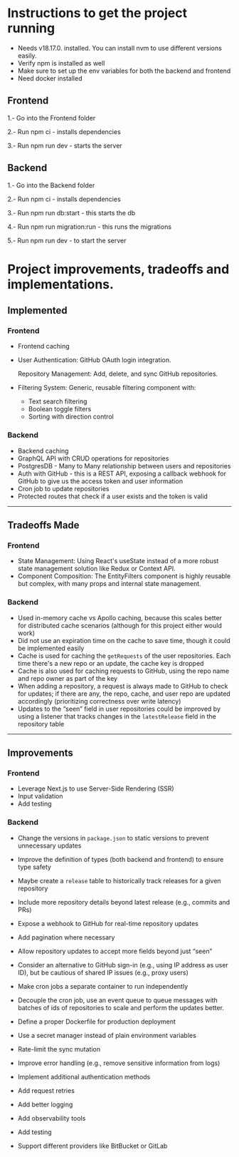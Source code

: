 # Instructions to get the project running

* Needs v18.17.0. installed. You can install nvm to use different versions easily.
* Verify npm is installed as well
* Make sure to set up the env variables for both the backend and frontend
* Need docker installed

## Frontend

1.- Go into the Frontend folder

2.- Run npm ci - installs dependencies

3.- Run npm run dev - starts the server

## Backend

1.- Go into the Backend folder

2.- Run npm ci - installs dependencies

3.- Run npm run db:start - this starts the db

4.- Run npm run migration:run - this runs the migrations

5.- Run npm run dev - to start the server

# Project improvements, tradeoffs and implementations.

## Implemented

### Frontend

* Frontend caching
* User Authentication: GitHub OAuth login integration.

  Repository Management: Add, delete, and sync GitHub repositories.
* Filtering System: Generic, reusable filtering component with:

  * Text search filtering
  * Boolean toggle filters
  * Sorting with direction control

### Backend

* Backend caching
* GraphQL API with CRUD operations for repositories
* PostgresDB - Many to Many relationship between users and repositories
* Auth with GitHub - this is a REST API, exposing a callback webhook for GitHub to give us the access token and user information
* Cron job to update repositories
* Protected routes that check if a user exists and the token is valid

---

## Tradeoffs Made

### Frontend

* State Management: Using React's useState instead of a more robust state management solution like Redux or Context API.
* Component Composition: The EntityFilters component is highly reusable but complex, with many props and internal state management.

### Backend

* Used in-memory cache vs Apollo caching, because this scales better for distributed cache scenarios (although for this project either would work)
* Did not use an expiration time on the cache to save time, though it could be implemented easily
* Cache is used for caching the `getRequests` of the user repositories. Each time there's a new repo or an update, the cache key is dropped
* Cache is also used for caching requests to GitHub, using the repo name and repo owner as part of the key
* When adding a repository, a request is always made to GitHub to check for updates; if there are any, the repo, cache, and user repo are updated accordingly (prioritizing correctness over write latency)
* Updates to the “seen” field in user repositories could be improved by using a listener that tracks changes in the `latestRelease` field in the repository table

---

## Improvements

### Frontend

* Leverage Next.js to use Server-Side Rendering (SSR)
* Input validation
* Add testing

### Backend

* Change the versions in `package.json` to static versions to prevent unnecessary updates

* Improve the definition of types (both backend and frontend) to ensure type safety

* Maybe create a `release` table to historically track releases for a given repository

* Include more repository details beyond latest release (e.g., commits and PRs)

* Expose a webhook to GitHub for real-time repository updates

* Add pagination where necessary

* Allow repository updates to accept more fields beyond just “seen”

* Consider an alternative to GitHub sign-in (e.g., using IP address as user ID), but be cautious of shared IP issues (e.g., proxy users)

* Make cron jobs a separate container to run independently

* Decouple the cron job, use an event queue to queue messages with batches of ids of repositories to scale and perform the updates better.

* Define a proper Dockerfile for production deployment

* Use a secret manager instead of plain environment variables

* Rate-limit the sync mutation

* Improve error handling (e.g., remove sensitive information from logs)

* Implement additional authentication methods

* Add request retries

* Add better logging

* Add observability tools

* Add testing

* Support different providers like BitBucket or GitLab
